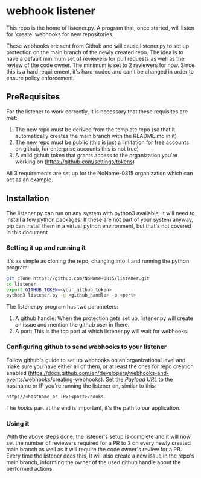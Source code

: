 # webhook listener

This repo is the home of listener.py. A program that, once started, will listen for 'create' webhooks for new repositories.

These webhooks are sent from Github and will cause listener.py to set up protection on the main branch of the newly created repo. 
The idea is to have a default minimum set of reviewers for pull requests as well as the review of the code owner.
The minimum is set to 2 reviewers for now. Since this is a hard requirement, it's hard-coded and can't be changed in order to ensure policy enforcement. 

## PreRequisites

For the listener to work correctly, it is necessary that these requisites are met:
1. The new repo must be derived from the template repo (so that it automatically creates the main branch with the README.md in it)
2. The new repo must be public (this is just a limitation for free accounts on github, for enterprise accounts this is not true)
3. A valid github token that grants access to the organization you're working on (https://github.com/settings/tokens)

All 3 requirements are set up for the NoName-0815 organization which can act as an example. 


## Installation 

The listener.py can run on any system with python3 available. It will need to install a few python packages. If these are not part of your system anyway, pip can install them in a virtual python environment, but that's not covered in this document

### Setting it up and running it

It's as simple as cloning the repo, changing into it and running the python program:

```bash
git clone https://github.com/NoName-0815/listener.git
cd listener
export GITHUB_TOKEN=<your_github_token>
python3 listener.py -g <github_handle> -p <port>
```
The listener.py program has two parameters: 
1. A github handle: When the protection gets set up, listener.py will create an issue and mention the github user in there. 
2. A port: This is the tcp port at which listener.py will wait for webhooks.

### Configuring github to send webhooks to your listener

Follow github's guide to set up webhooks on an organizational level and make sure you have either all of them, or at least the ones for repo creation enabled (https://docs.github.com/en/developers/webhooks-and-events/webhooks/creating-webhooks).
Set the *Payload URL* to the hostname or IP you're running the listener on, similar to this:

`http://<hostname or IP>:<port>/hooks`

The *hooks* part at the end is important, it's the path to our application. 

### Using it

With the above steps done, the listener's setup is complete and it will now set the number of reviewers required for a PR to 2 on every newly created main branch as well as it will require the code owner's review for a PR. 
Every time the listener does this, it will also create a new issue in the repo's main branch, informing the owner of the used github handle about the performed actions. 


